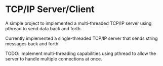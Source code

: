 # TCP/IP Server/Client

A simple project to implemented a multi-threaded TCP/IP server using pthread to send data back and forth.

Currently implemented a single-threaded TCP/IP server that sends string messages back and forth.

TODO: implement multi-threading capabilities using pthread to allow the server to handle multiple connections at once.
